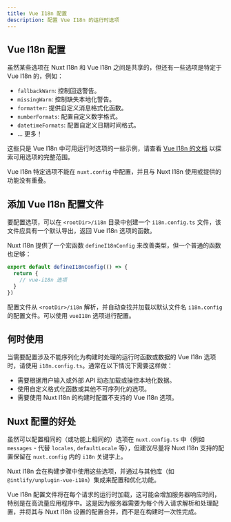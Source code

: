```yaml
---
title: Vue I18n 配置
description: 配置 Vue I18n 的运行时选项
---
```


## Vue I18n 配置

虽然某些选项在 Nuxt I18n 和 Vue I18n 之间是共享的，但还有一些选项是特定于 Vue I18n 的，例如：

- `fallbackWarn`: 控制回退警告。
- `missingWarn`: 控制缺失本地化警告。
- `formatter`: 提供自定义消息格式化函数。
- `numberFormats`: 配置自定义数字格式。
- `datetimeFormats`: 配置自定义日期时间格式。
- ... 更多！

这些只是 Vue I18n 中可用运行时选项的一些示例，请查看 [Vue I18n 的文档](https://vue-i18n.intlify.dev/) 以探索可用选项的完整范围。

Vue I18n 特定选项不能在 `nuxt.config` 中配置，并且与 Nuxt I18n 使用或提供的功能没有重叠。

## 添加 Vue I18n 配置文件

要配置选项，可以在 `<rootDir>/i18n` 目录中创建一个 `i18n.config.ts` 文件，该文件应具有一个默认导出，返回 Vue I18n 选项的函数。

Nuxt I18n 提供了一个宏函数 `defineI18nConfig` 来改善类型，但一个普通的函数也足够：

```ts [i18n/i18n.config.ts]
export default defineI18nConfig(() => {
  return {
    // vue-i18n 选项
  }
})
```

配置文件从 `<rootDir>/i18n` 解析，并自动查找并加载以默认文件名 `i18n.config` 的配置文件。可以使用 `vueI18n` 选项进行配置。

## 何时使用

当需要配置涉及不能序列化为构建时处理的运行时函数或数据的 Vue I18n 选项时，请使用 `i18n.config.ts`。通常在以下情况下需要这样做：

- 需要根据用户输入或外部 API 动态加载或操控本地化数据。
- 使用自定义格式化函数或其他不可序列化的选项。
- 需要使用 Nuxt I18n 的构建时配置不支持的 Vue I18n 选项。

## Nuxt 配置的好处

虽然可以配置相同的（或功能上相同的）选项在 `nuxt.config.ts` 中（例如 `messages` - 代替 `locales`, `defaultLocale` 等），但建议尽量将 Nuxt I18n 支持的配置保留在 `nuxt.config` 内的 `i18n` 关键字上。

Nuxt I18n 会在构建步骤中使用这些选项，并通过与其他库（如 `@intlify/unplugin-vue-i18n`）集成来配置和优化功能。

Vue I18n 配置文件将在每个请求的运行时加载，这可能会增加服务器响应时间，特别是在高流量应用程序中。这是因为服务器需要为每个传入请求解析和处理配置，并将其与 Nuxt I18n 设置的配置合并，而不是在构建时一次性完成。
